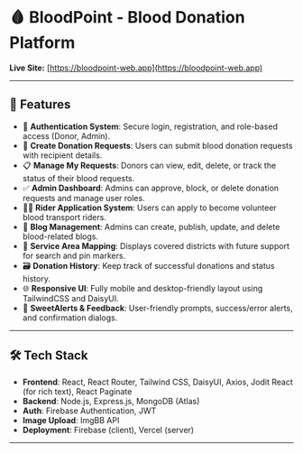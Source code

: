 # 🩸 BloodPoint - Blood Donation Platform

**Live Site:** [https://bloodpoint-web.app](https://bloodpoint-web.app)


---

## 🚀 Features

- 🔐 **Authentication System**: Secure login, registration, and role-based access (Donor, Admin).
- 📌 **Create Donation Requests**: Users can submit blood donation requests with recipient details.
- 📋 **Manage My Requests**: Donors can view, edit, delete, or track the status of their blood requests.
- ✅ **Admin Dashboard**: Admins can approve, block, or delete donation requests and manage user roles.
- 🧍‍♂️ **Rider Application System**: Users can apply to become volunteer blood transport riders.
- 📄 **Blog Management**: Admins can create, publish, update, and delete blood-related blogs.
- 🧭 **Service Area Mapping**: Displays covered districts with future support for search and pin markers.
- 🗃️ **Donation History**: Keep track of successful donations and status history.
- 🌐 **Responsive UI**: Fully mobile and desktop-friendly layout using TailwindCSS and DaisyUI.
- 💬 **SweetAlerts & Feedback**: User-friendly prompts, success/error alerts, and confirmation dialogs.

---

## 🛠️ Tech Stack

- **Frontend**: React, React Router, Tailwind CSS, DaisyUI, Axios, Jodit React (for rich text), React Paginate
- **Backend**: Node.js, Express.js, MongoDB (Atlas)
- **Auth**: Firebase Authentication, JWT
- **Image Upload**: ImgBB API
- **Deployment**: Firebase (client), Vercel (server)

---

